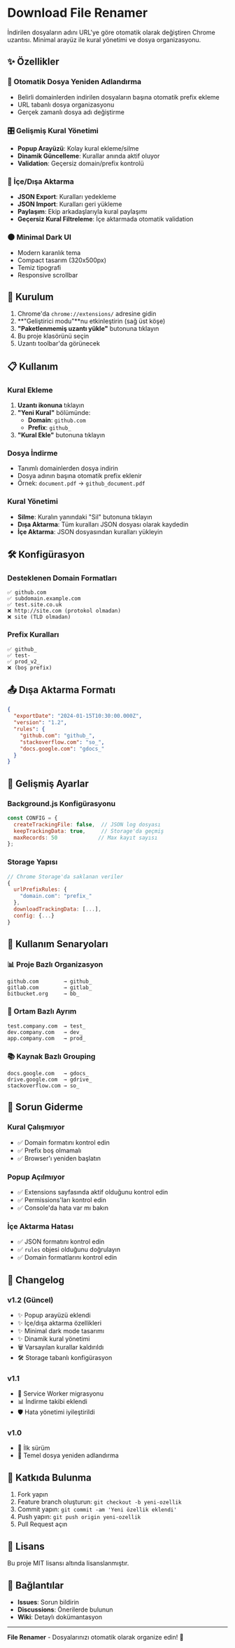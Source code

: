 # Download File Renamer

İndirilen dosyaların adını URL'ye göre otomatik olarak değiştiren Chrome uzantısı. Minimal arayüz ile kural yönetimi ve dosya organizasyonu.

## ✨ Özellikler

### 🔄 Otomatik Dosya Yeniden Adlandırma
- Belirli domainlerden indirilen dosyaların başına otomatik prefix ekleme
- URL tabanlı dosya organizasyonu
- Gerçek zamanlı dosya adı değiştirme

### 🎛️ Gelişmiş Kural Yönetimi
- **Popup Arayüzü**: Kolay kural ekleme/silme
- **Dinamik Güncelleme**: Kurallar anında aktif oluyor
- **Validation**: Geçersiz domain/prefix kontrolü

### 📁 İçe/Dışa Aktarma
- **JSON Export**: Kuralları yedekleme
- **JSON Import**: Kuralları geri yükleme
- **Paylaşım**: Ekip arkadaşlarıyla kural paylaşımı
- **Geçersiz Kural Filtreleme**: İçe aktarmada otomatik validation

### 🌑 Minimal Dark UI
- Modern karanlık tema
- Compact tasarım (320x500px)
- Temiz tipografi
- Responsive scrollbar

## 🚀 Kurulum

1. Chrome'da `chrome://extensions/` adresine gidin
2. **"Geliştirici modu"**nu etkinleştirin (sağ üst köşe)
3. **"Paketlenmemiş uzantı yükle"** butonuna tıklayın
4. Bu proje klasörünü seçin
5. Uzantı toolbar'da görünecek

## 📋 Kullanım

### Kural Ekleme
1. **Uzantı ikonuna** tıklayın
2. **"Yeni Kural"** bölümünde:
   - **Domain**: `github.com`
   - **Prefix**: `github_`
3. **"Kural Ekle"** butonuna tıklayın

### Dosya İndirme
- Tanımlı domainlerden dosya indirin
- Dosya adının başına otomatik prefix eklenir
- Örnek: `document.pdf` → `github_document.pdf`

### Kural Yönetimi
- **Silme**: Kuralın yanındaki "Sil" butonuna tıklayın
- **Dışa Aktarma**: Tüm kuralları JSON dosyası olarak kaydedin
- **İçe Aktarma**: JSON dosyasından kuralları yükleyin

## 🛠️ Konfigürasyon

### Desteklenen Domain Formatları
```
✅ github.com
✅ subdomain.example.com
✅ test.site.co.uk
❌ http://site.com (protokol olmadan)
❌ site (TLD olmadan)
```

### Prefix Kuralları
```
✅ github_
✅ test-
✅ prod_v2_
❌ (boş prefix)
```

## 📤 Dışa Aktarma Formatı

```json
{
  "exportDate": "2024-01-15T10:30:00.000Z",
  "version": "1.2",
  "rules": {
    "github.com": "github_",
    "stackoverflow.com": "so_",
    "docs.google.com": "gdocs_"
  }
}
```

## 🔧 Gelişmiş Ayarlar

### Background.js Konfigürasyonu
```javascript
const CONFIG = {
  createTrackingFile: false,  // JSON log dosyası
  keepTrackingData: true,     // Storage'da geçmiş
  maxRecords: 50             // Max kayıt sayısı
};
```

### Storage Yapısı
```javascript
// Chrome Storage'da saklanan veriler
{
  urlPrefixRules: {
    "domain.com": "prefix_"
  },
  downloadTrackingData: [...],
  config: {...}
}
```

## 🎯 Kullanım Senaryoları

### 📊 Proje Bazlı Organizasyon
```
github.com        → github_
gitlab.com        → gitlab_
bitbucket.org     → bb_
```

### 🏢 Ortam Bazlı Ayrım
```
test.company.com  → test_
dev.company.com   → dev_
app.company.com   → prod_
```

### 📚 Kaynak Bazlı Grouping
```
docs.google.com   → gdocs_
drive.google.com  → gdrive_
stackoverflow.com → so_
```

## 🐛 Sorun Giderme

### Kural Çalışmıyor
- ✅ Domain formatını kontrol edin
- ✅ Prefix boş olmamalı
- ✅ Browser'ı yeniden başlatın

### Popup Açılmıyor
- ✅ Extensions sayfasında aktif olduğunu kontrol edin
- ✅ Permissions'ları kontrol edin
- ✅ Console'da hata var mı bakın

### İçe Aktarma Hatası
- ✅ JSON formatını kontrol edin
- ✅ `rules` objesi olduğunu doğrulayın
- ✅ Domain formatlarını kontrol edin

## 📝 Changelog

### v1.2 (Güncel)
- ✨ Popup arayüzü eklendi
- ✨ İçe/dışa aktarma özellikleri
- ✨ Minimal dark mode tasarımı
- ✨ Dinamik kural yönetimi
- 🗑️ Varsayılan kurallar kaldırıldı
- 🛠️ Storage tabanlı konfigürasyon

### v1.1
- 🔄 Service Worker migrasyonu
- 📊 İndirme takibi eklendi
- 🛡️ Hata yönetimi iyileştirildi

### v1.0
- 🎉 İlk sürüm
- 🔄 Temel dosya yeniden adlandırma

## 🤝 Katkıda Bulunma

1. Fork yapın
2. Feature branch oluşturun: `git checkout -b yeni-ozellik`
3. Commit yapın: `git commit -am 'Yeni özellik eklendi'`
4. Push yapın: `git push origin yeni-ozellik`
5. Pull Request açın

## 📄 Lisans

Bu proje MIT lisansı altında lisanslanmıştır.

## 🔗 Bağlantılar

- **Issues**: Sorun bildirin
- **Discussions**: Önerilerde bulunun
- **Wiki**: Detaylı dokümantasyon

---

**File Renamer** - Dosyalarınızı otomatik olarak organize edin! 🚀